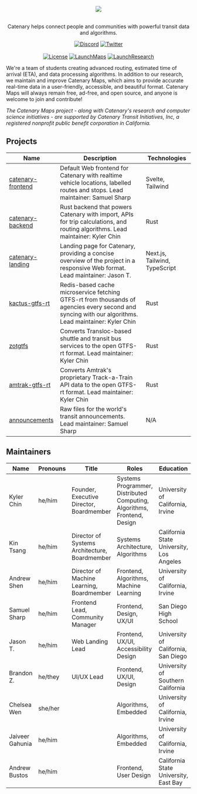 <div align="center">

<img src="https://files.catbox.moe/40oek2.png" />
<br /><br />

Catenary helps connect people and communities with powerful transit data and algorithms.

[![Discord]](https://discord.gg/wABydjq78G)
[![Twitter]](https://twitter.com/CatenaryMaps)
<br /><br />
[![License]](https://www.gnu.org/licenses/agpl-3.0.en.html#license-text) [![LaunchMaps]](https://maps.catenarymaps.org) [![LaunchResearch]](https://twitter.com/CatenaryCompsci)

[Discord]: https://img.shields.io/badge/Join%20Our%20Community!-088EAF?style=for-the-badge&logo=discord&logoColor=%23ffffff
[Twitter]: https://img.shields.io/badge/Follow%20Us!-088EAF?style=for-the-badge&logo=x&logoColor=%23ffffff

[License]: https://img.shields.io/static/v1?label=License&message=AGPL-3&color=088EAF&style=for-the-badge
[LaunchMaps]: https://img.shields.io/static/v1?label=Launch&message=Catenary%20Maps&color=088EAF&style=for-the-badge
[LaunchResearch]: https://img.shields.io/static/v1?label=Launch&message=Catenary%20Research&color=088EAF&style=for-the-badge

</div>

We're a team of students creating advanced routing, estimated time of arrival (ETA), and data processing algorithms. In addition to our research, we maintain and improve Catenary Maps, which aims to provide accurate real-time data in a user-friendly, accessible, and beautiful format. Catenary Maps will always remain free, ad-free, and open source, and anyone is welcome to join and contribute!

*The Catenary Maps project - along with Catenary's research and computer science initiatives - are supported by Catenary Transit Initiatives, Inc, a registered nonprofit public benefit corporation in California.*

## Projects

| Name                                                                   | Description                                                                                                              | Technologies                  |
| ---------------------------------------------------------------------- | ------------------------------------------------------------------------------------------------------------------------ | ----------------------------- |
| [catenary-frontend](https://github.com/CatenaryTransit/catenary-frontend) | Default Web frontend for Catenary with realtime vehicle locations, labelled routes and stops. Lead maintainer: Samuel Sharp                      | Svelte, Tailwind              |
| [catenary-backend](https://github.com/CatenaryTransit/catenary-backend)   | Rust backend that powers Catenary with import, APIs for trip calculations, and routing algorithms. Lead maintainer: Kyler Chin | Rust                          |
| [catenary-landing](https://github.com/CatenaryTransit/catenary-landing)   | Landing page for Catenary, providing a concise overview of the project in a responsive Web format. Lead maintainer: Jason T. | Next.js, Tailwind, TypeScript |
| [kactus-gtfs-rt](https://github.com/CatenaryTransit/kactus-gtfs-rt)       | Redis-based cache microservice fetching GTFS-rt from thousands of agencies every second and syncing with our algorithms. Lead maintainer: Kyler Chin | Rust                          |
| [zotgtfs](https://github.com/CatenaryTransit/zotgtfs)                     | Converts Transloc-based shuttle and transit bus services to the open GTFS-rt format. Lead maintainer: Kyler Chin  | Rust                          |
| [amtrak-gtfs-rt](https://github.com/CatenaryTransit/amtrak-gtfs-rt)       | Converts Amtrak's proprietary Track-a-Train API data to the open GTFS-rt format. Lead maintainer: Kyler Chin | Rust                          |
| [announcements](https://github.com/CatenaryTransit/announcements) | Raw files for the world's transit announcements. Lead maintainer: Samuel Sharp | N/A |

## Maintainers

| Name | Pronouns | Title  | Roles | Education |
|---|---|---|---|---|
| Kyler Chin | he/him | Founder, Executive Director, Boardmember | Systems Programmer, Distributed Computing, Algorithms, Frontend, Design | University of California, Irvine |
| Kin Tsang | he/him | Director of Systems Architecture, Boardmember           | Systems Architecture, Algorithms                                        | California State University, Los Angeles |
| Andrew Shen | he/him | Director of Machine Learning, Boardmember                | Frontend, Algorithms, Machine Learning                                  | University of California, Irvine           |
| Samuel Sharp | he/him | Frontend Lead, Community Manager                      | Frontend, Design, UX/UI                   | San Diego High School                      |
| Jason T. | he/him | Web Landing Lead | Frontend, UX/UI, Accessibility Design | University of California, San Diego |
| Brandon Z. | he/they | UI/UX Lead | Frontend, UX/UI, Design | University of Southern California |
| Chelsea Wen | she/her | | Algorithms, Embedded | University of California, Irvine |
| Jaiveer Gahunia | he/him | | Algorithms, Embedded | University of California, Irvine |
| Andrew Bustos  | he/him | | Frontend, User Design                     | California State University, East Bay      |
